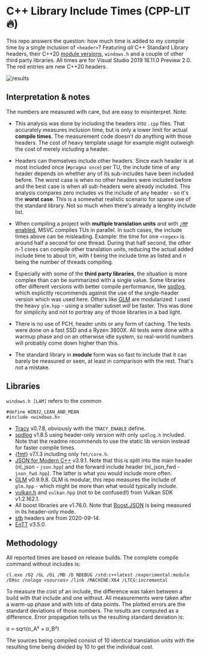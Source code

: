 # C++ Library Include Times (CPP-LIT :fire:)
This repo answers the question: how much time is added to my compile time by a single inclusion of `<header>`? Featuring *all* C++ Standard Library headers, their C++20 [module versions](https://docs.microsoft.com/en-us/cpp/cpp/modules-cpp?view=vs-2019), `windows.h` and a couple of other third party libraries. All times are for Visual Studio 2019 16.11.0 Preview 2.0. The red entries are new C++20 headers.

![results](https://user-images.githubusercontent.com/6044318/123312578-d5f5dc80-d528-11eb-841f-a03f76a5ff4d.png)

## Interpretation & notes
The numbers are measured with care, but are easy to misinterpret. Note:

- This analysis was done by including the headers into `.cpp` files. That accurately measures inclusion time, but is only a lower limit for actual **compile times**. The measurement code doesn't *do* anything with those headers. The cost of heavy template usage for example might outweigh the cost of merely including a header.

- Headers can themselves include other headers. Since each header is at most included once (`#pragma once`) per TU, the include time of any header depends on whether any of its sub-includes have been included before. The worst case is when no other headers were included before and the best case is when all sub-headers were already included. This analysis compares zero includes vs the include of any header - so it's the **worst case**. This is a somewhat realistic scenario for sparse use of the standard library. Not so much when there's already a lenghty include list.

- When compiling a project with **multiple translation units** and with [`/MP` enabled](https://docs.microsoft.com/en-us/cpp/build/reference/mp-build-with-multiple-processes), MSVC compiles TUs in parallel. In such cases, the include times above can be misleading. Example: the time for one `<regex>` is around half a second for one thread. During that half second, the other n-1 cores can compile other translation units, reducing the actual added include time to about *t*/*n*, with *t* being the include time as listed and *n* being the number of threads compiling.

- Especially with some of the **third party libraries**, the situation is more complex than can be summarized with a single value. Some libraries offer different versions with better compile performance, like [spdlog](https://github.com/gabime/spdlog), which explicitly recommends against the use of the single-header version which was used here. Others like [GLM](https://github.com/g-truc/glm) are modularized: I used the heavy `glm.hpp` - using a smaller subset *will* be faster. This was done for simplicity and not to portray any of those libraries in a bad light.

- There is no use of PCH, header units or any form of caching. The tests were done on a fast SSD and a Ryzen 3800X. All tests were done with a warmup phase and on an otherwise idle system, so real-world numbers will probably come down higher than this.

- The standard library in **module** form was so fast to include that it can barely be measured or seen, at least in comparison with the rest. That's not a mistake.

## Libraries
`windows.h [LAM]` refers to the common
```
#define WIN32_LEAN_AND_MEAN
#include <windows.h>
```

- [Tracy](https://github.com/wolfpld/tracy) v0.7.8, obviously with the `TRACY_ENABLE` define.
- [spdlog](https://github.com/gabime/spdlog) v1.8.5 using header-only version with only `spdlog.h` included. Note that the readme recommends to use the static lib version instead for faster compile times.
- [{fmt}](https://github.com/fmtlib/fmt) v7.1.3 including only `fmt/core.h`.
- [JSON for Modern C++](https://github.com/nlohmann/json) v3.9.1. Note that this is split into the main header (nl_json - `json.hpp`) and the forward include header (nl_json_fwd - `json_fwd.hpp`). The latter is what you would include more often.
- [GLM](https://github.com/g-truc/glm) v0.9.9.8. GLM is modular, this repo measures the include of `glm.hpp` - which might be more than what would typically include.
- [vulkan.h](https://www.lunarg.com/vulkan-sdk/) and `vulkan.hpp` (not to be confused!) from Vulkan SDK v1.2.162.1.
- All boost libraries are v1.76.0. Note that [Boost.JSON](https://www.boost.org/doc/libs/1_76_0/libs/json/doc/html/index.html) is being measured in its header-only mode.
- [stb](https://github.com/nothings/stb) headers are from 2020-09-14.
- [EnTT](https://github.com/skypjack/entt) v3.5.0.

## Methodology
All reported times are based on release builds. The complete compile command without includes is:

```
cl.exe /O2 /GL /Oi /MD /D NDEBUG /std:c++latest /experimental:module /EHsc /nologo <sources> /link /MACHINE:X64 /LTCG:incremental
```

To measure the cost of an include, the difference was taken between a build with that include and one without. All measurements were taken after a warm-up phase and with lots of data points. The plotted errors are the standard deviations of those numbers. The results are computed as a difference. Error propagation tells us the resulting standard deviation is:

σ = sqrt(σ_A² + σ_B²)

The sources being compiled consist of 10 identical translation units with the resulting time being divided by 10 to get the individual cost.
